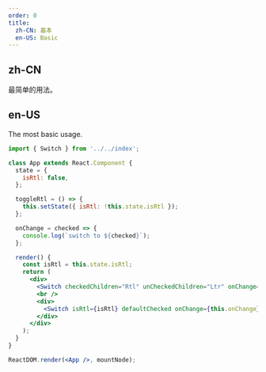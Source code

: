 ```yaml
---
order: 0
title:
  zh-CN: 基本
  en-US: Basic
---
```


## zh-CN

最简单的用法。

## en-US

The most basic usage.

```jsx
import { Switch } from '../../index';

class App extends React.Component {
  state = {
    isRtl: false,
  };

  toggleRtl = () => {
    this.setState({ isRtl: !this.state.isRtl });
  };

  onChange = checked => {
    console.log(`switch to ${checked}`);
  };

  render() {
    const isRtl = this.state.isRtl;
    return (
      <div>
        <Switch checkedChildren="Rtl" unCheckedChildren="Ltr" onChange={this.toggleRtl} />
        <br />
        <div>
          <Switch isRtl={isRtl} defaultChecked onChange={this.onChange} />
        </div>
      </div>
    );
  }
}

ReactDOM.render(<App />, mountNode);
```

<style>
.ant-switch {
  margin-bottom: 8px;
}
</style>
